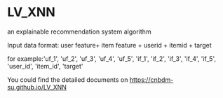 # LV_XNN
an explainable recommendation system algorithm

Input data format: user feature+ item feature + userid + itemid + target

for example:'uf_1', 'uf_2', 'uf_3', 'uf_4', 'uf_5', 'if_1', 'if_2', 'if_3', 'if_4', 'if_5', 'user_id', 'item_id', 'target'

You could find the detailed documents on https://cnbdm-su.github.io/LV_XNN
